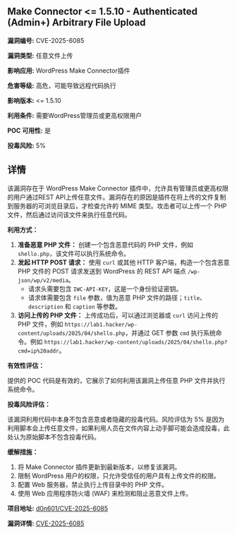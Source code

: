 ## Make Connector <= 1.5.10 - Authenticated (Admin+) Arbitrary File Upload

**漏洞编号:** CVE-2025-6085

**漏洞类型:** 任意文件上传

**影响应用:** WordPress Make Connector插件

**危害等级:** 高危，可能导致远程代码执行

**影响版本:** <= 1.5.10

**利用条件:** 需要WordPress管理员或更高权限用户

**POC 可用性:** 是

**投毒风险:** 5%

## 详情

该漏洞存在于 WordPress Make Connector 插件中，允许具有管理员或更高权限的用户通过REST API上传任意文件。漏洞存在的原因是插件在将上传的文件复制到服务器的可浏览目录后，才检查允许的 MIME 类型。攻击者可以上传一个 PHP 文件，然后通过访问该文件来执行任意代码。

**利用方式：**

1.  **准备恶意 PHP 文件：**  创建一个包含恶意代码的 PHP 文件，例如 `shello.php`，该文件可以执行系统命令。
2.  **发起 HTTP POST 请求：**  使用 `curl` 或其他 HTTP 客户端，构造一个包含恶意 PHP 文件的 POST 请求发送到 WordPress 的 REST API 端点 `/wp-json/wp/v2/media`。
    *   请求头需要包含 `IWC-API-KEY`，这是一个身份验证密钥。
    *   请求体需要包含 `file` 参数，值为恶意 PHP 文件的路径；`title`、`description` 和 `caption` 等参数。
3.  **访问上传的 PHP 文件：**  上传成功后，可以通过浏览器或 `curl` 访问上传的 PHP 文件，例如 `https://lab1.hacker/wp-content/uploads/2025/04/shello.php`，并通过 GET 参数 `cmd` 执行系统命令。例如 `https://lab1.hacker/wp-content/uploads/2025/04/shello.php?cmd=ip%20addr`。

**有效性评估：**

提供的 POC 代码是有效的，它展示了如何利用该漏洞上传任意 PHP 文件并执行系统命令。

**投毒风险评估：**

该漏洞利用代码中本身不包含恶意或者隐藏的投毒代码。风险评估为 5% 是因为利用脚本会上传任意文件，如果利用人员在文件内容上动手脚可能会造成投毒，此处认为原始脚本不包含投毒代码。

**缓解措施：**

1.  将 Make Connector 插件更新到最新版本，以修复该漏洞。
2.  限制 WordPress 用户的权限，只允许受信任的用户具有上传文件的权限。
3.  配置 Web 服务器，禁止执行上传目录中的 PHP 文件。
4.  使用 Web 应用程序防火墙 (WAF) 来检测和阻止恶意文件上传。

**项目地址:** [d0n601/CVE-2025-6085](https://github.com/d0n601/CVE-2025-6085)

**漏洞详情:** [CVE-2025-6085](https://nvd.nist.gov/vuln/detail/CVE-2025-6085)